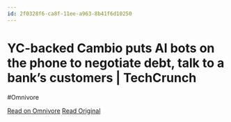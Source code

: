 ```yaml
---
id: 2f0328f6-ca8f-11ee-a963-8b41f6d10250
---
```


# YC-backed Cambio puts AI bots on the phone to negotiate debt, talk to a bank’s customers | TechCrunch
#Omnivore

[Read on Omnivore](https://omnivore.app/me/yc-backed-cambio-puts-ai-bots-on-the-phone-to-negotiate-debt-tal-18da35b38de)
[Read Original](https://techcrunch.com/2024/02/13/yc-backed-cambio-puts-ai-bots-on-the-phone-to-negotiate-debt-talk-to-a-banks-customers/)

